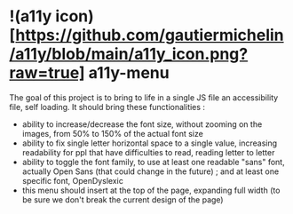 # !(a11y icon)[https://github.com/gautiermichelin/a11y/blob/main/a11y_icon.png?raw=true] a11y-menu

The goal of this project is to bring to life in a single JS file an accessibility file, self loading.
It should bring these functionalities :
- ability to increase/decrease the font size, without zooming on the images, from 50% to 150% of the actual font size
- ability to fix single letter horizontal space to a single value, increasing readability for ppl that have difficulties to read, reading letter to letter
- ability to toggle the font family, to use at least one readable "sans" font, actually Open Sans (that could change in the future) ; and at least one specific font, OpenDyslexic
- this menu should insert at the top of the page, expanding full width (to be sure we don't break the current design of the page)


